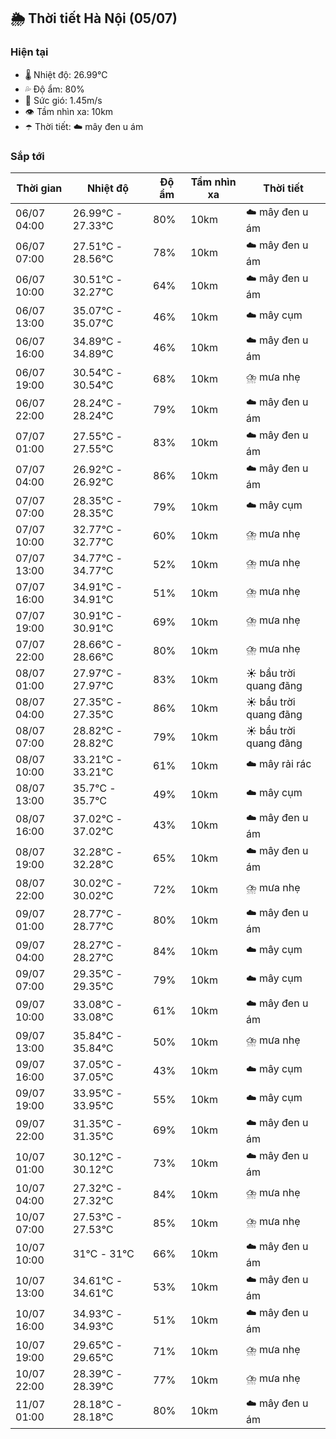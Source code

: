 ## 🌦️ Thời tiết Hà Nội (05/07)

### Hiện tại

- 🌡️ Nhiệt độ: 26.99℃
- 💦 Độ ẩm: 80%
- 💨 Sức gió: 1.45m/s
- 👁️ Tầm nhìn xa: 10km
- ☂️ Thời tiết: ☁️ mây đen u ám

### Sắp tới

| Thời gian | Nhiệt độ | Độ ẩm | Tầm nhìn xa | Thời tiết |
| --- | --- | --- | --- | --- |
| 06/07 04:00 | 26.99℃ - 27.33℃ | 80% | 10km | ☁️ mây đen u ám |
| 06/07 07:00 | 27.51℃ - 28.56℃ | 78% | 10km | ☁️ mây đen u ám |
| 06/07 10:00 | 30.51℃ - 32.27℃ | 64% | 10km | ☁️ mây đen u ám |
| 06/07 13:00 | 35.07℃ - 35.07℃ | 46% | 10km | ☁️ mây cụm |
| 06/07 16:00 | 34.89℃ - 34.89℃ | 46% | 10km | ☁️ mây đen u ám |
| 06/07 19:00 | 30.54℃ - 30.54℃ | 68% | 10km | ⛈️ mưa nhẹ |
| 06/07 22:00 | 28.24℃ - 28.24℃ | 79% | 10km | ☁️ mây đen u ám |
| 07/07 01:00 | 27.55℃ - 27.55℃ | 83% | 10km | ☁️ mây đen u ám |
| 07/07 04:00 | 26.92℃ - 26.92℃ | 86% | 10km | ☁️ mây đen u ám |
| 07/07 07:00 | 28.35℃ - 28.35℃ | 79% | 10km | ☁️ mây cụm |
| 07/07 10:00 | 32.77℃ - 32.77℃ | 60% | 10km | ⛈️ mưa nhẹ |
| 07/07 13:00 | 34.77℃ - 34.77℃ | 52% | 10km | ⛈️ mưa nhẹ |
| 07/07 16:00 | 34.91℃ - 34.91℃ | 51% | 10km | ⛈️ mưa nhẹ |
| 07/07 19:00 | 30.91℃ - 30.91℃ | 69% | 10km | ⛈️ mưa nhẹ |
| 07/07 22:00 | 28.66℃ - 28.66℃ | 80% | 10km | ⛈️ mưa nhẹ |
| 08/07 01:00 | 27.97℃ - 27.97℃ | 83% | 10km | ☀️ bầu trời quang đãng |
| 08/07 04:00 | 27.35℃ - 27.35℃ | 86% | 10km | ☀️ bầu trời quang đãng |
| 08/07 07:00 | 28.82℃ - 28.82℃ | 79% | 10km | ☀️ bầu trời quang đãng |
| 08/07 10:00 | 33.21℃ - 33.21℃ | 61% | 10km | ☁️ mây rải rác |
| 08/07 13:00 | 35.7℃ - 35.7℃ | 49% | 10km | ☁️ mây cụm |
| 08/07 16:00 | 37.02℃ - 37.02℃ | 43% | 10km | ☁️ mây đen u ám |
| 08/07 19:00 | 32.28℃ - 32.28℃ | 65% | 10km | ☁️ mây đen u ám |
| 08/07 22:00 | 30.02℃ - 30.02℃ | 72% | 10km | ⛈️ mưa nhẹ |
| 09/07 01:00 | 28.77℃ - 28.77℃ | 80% | 10km | ☁️ mây đen u ám |
| 09/07 04:00 | 28.27℃ - 28.27℃ | 84% | 10km | ☁️ mây cụm |
| 09/07 07:00 | 29.35℃ - 29.35℃ | 79% | 10km | ☁️ mây cụm |
| 09/07 10:00 | 33.08℃ - 33.08℃ | 61% | 10km | ☁️ mây đen u ám |
| 09/07 13:00 | 35.84℃ - 35.84℃ | 50% | 10km | ⛈️ mưa nhẹ |
| 09/07 16:00 | 37.05℃ - 37.05℃ | 43% | 10km | ☁️ mây cụm |
| 09/07 19:00 | 33.95℃ - 33.95℃ | 55% | 10km | ☁️ mây cụm |
| 09/07 22:00 | 31.35℃ - 31.35℃ | 69% | 10km | ☁️ mây đen u ám |
| 10/07 01:00 | 30.12℃ - 30.12℃ | 73% | 10km | ☁️ mây đen u ám |
| 10/07 04:00 | 27.32℃ - 27.32℃ | 84% | 10km | ⛈️ mưa nhẹ |
| 10/07 07:00 | 27.53℃ - 27.53℃ | 85% | 10km | ⛈️ mưa nhẹ |
| 10/07 10:00 | 31℃ - 31℃ | 66% | 10km | ☁️ mây đen u ám |
| 10/07 13:00 | 34.61℃ - 34.61℃ | 53% | 10km | ☁️ mây đen u ám |
| 10/07 16:00 | 34.93℃ - 34.93℃ | 51% | 10km | ☁️ mây đen u ám |
| 10/07 19:00 | 29.65℃ - 29.65℃ | 71% | 10km | ⛈️ mưa nhẹ |
| 10/07 22:00 | 28.39℃ - 28.39℃ | 77% | 10km | ⛈️ mưa nhẹ |
| 11/07 01:00 | 28.18℃ - 28.18℃ | 80% | 10km | ☁️ mây đen u ám |
